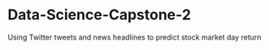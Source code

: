 # Data-Science-Capstone-2
Using Twitter tweets and news headlines to predict stock market day return
